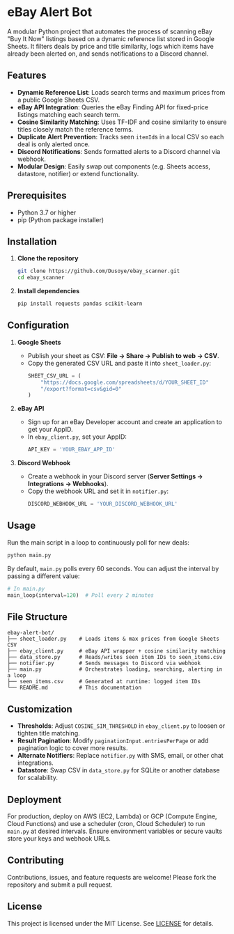 # eBay Alert Bot

A modular Python project that automates the process of scanning eBay "Buy It Now" listings based on a dynamic reference list stored in Google Sheets. It filters deals by price and title similarity, logs which items have already been alerted on, and sends notifications to a Discord channel.

## Features

- **Dynamic Reference List**: Loads search terms and maximum prices from a public Google Sheets CSV.
- **eBay API Integration**: Queries the eBay Finding API for fixed-price listings matching each search term.
- **Cosine Similarity Matching**: Uses TF-IDF and cosine similarity to ensure titles closely match the reference terms.
- **Duplicate Alert Prevention**: Tracks seen `itemId`s in a local CSV so each deal is only alerted once.
- **Discord Notifications**: Sends formatted alerts to a Discord channel via webhook.
- **Modular Design**: Easily swap out components (e.g. Sheets access, datastore, notifier) or extend functionality.

## Prerequisites

- Python 3.7 or higher
- pip (Python package installer)

## Installation

1. **Clone the repository**
   ```bash
   git clone https://github.com/Dusoye/ebay_scanner.git
   cd ebay_scanner
   ```

2. **Install dependencies**
   ```bash
   pip install requests pandas scikit-learn
   ```

## Configuration

1. **Google Sheets**
   - Publish your sheet as CSV: **File → Share → Publish to web → CSV**.
   - Copy the generated CSV URL and paste it into `sheet_loader.py`:
     ```python
     SHEET_CSV_URL = (
         "https://docs.google.com/spreadsheets/d/YOUR_SHEET_ID"
         "/export?format=csv&gid=0"
     )
     ```

2. **eBay API**
   - Sign up for an eBay Developer account and create an application to get your AppID.
   - In `ebay_client.py`, set your AppID:
     ```python
     API_KEY = 'YOUR_EBAY_APP_ID'
     ```

3. **Discord Webhook**
   - Create a webhook in your Discord server (**Server Settings → Integrations → Webhooks**).
   - Copy the webhook URL and set it in `notifier.py`:
     ```python
     DISCORD_WEBHOOK_URL = 'YOUR_DISCORD_WEBHOOK_URL'
     ```

## Usage

Run the main script in a loop to continuously poll for new deals:

```bash
python main.py
```

By default, `main.py` polls every 60 seconds. You can adjust the interval by passing a different value:

```python
# In main.py
main_loop(interval=120)  # Poll every 2 minutes
```

## File Structure

```
ebay-alert-bot/
├── sheet_loader.py    # Loads items & max prices from Google Sheets CSV
├── ebay_client.py     # eBay API wrapper + cosine similarity matching
├── data_store.py      # Reads/writes seen item IDs to seen_items.csv
├── notifier.py        # Sends messages to Discord via webhook
├── main.py            # Orchestrates loading, searching, alerting in a loop
├── seen_items.csv     # Generated at runtime: logged item IDs
└── README.md          # This documentation
```

## Customization

- **Thresholds**: Adjust `COSINE_SIM_THRESHOLD` in `ebay_client.py` to loosen or tighten title matching.
- **Result Pagination**: Modify `paginationInput.entriesPerPage` or add pagination logic to cover more results.
- **Alternate Notifiers**: Replace `notifier.py` with SMS, email, or other chat integrations.
- **Datastore**: Swap CSV in `data_store.py` for SQLite or another database for scalability.

## Deployment

For production, deploy on AWS (EC2, Lambda) or GCP (Compute Engine, Cloud Functions) and use a scheduler (cron, Cloud Scheduler) to run `main.py` at desired intervals. Ensure environment variables or secure vaults store your keys and webhook URLs.

## Contributing

Contributions, issues, and feature requests are welcome! Please fork the repository and submit a pull request.

## License

This project is licensed under the MIT License. See [LICENSE](LICENSE) for details.

